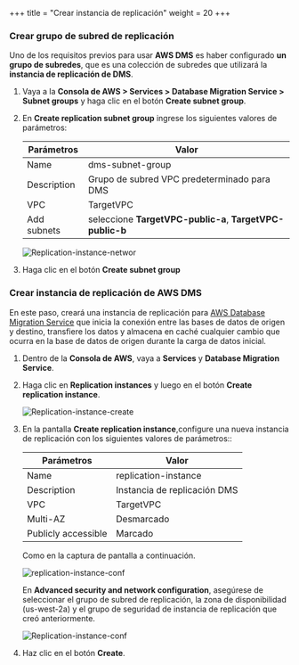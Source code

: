 +++
title = "Crear instancia de replicación"
weight = 20
+++

### Crear grupo de subred de replicación

Uno de los requisitos previos para usar **AWS DMS** es haber configurado **un grupo de subredes**, que es una colección de subredes que utilizará la **instancia de replicación de DMS**. 

1. Vaya a la **Consola de AWS > Services > Database Migration Service > Subnet groups** y haga clic en el botón **Create subnet group**.
2. En **Create replication subnet group** ingrese los siguientes valores de parámetros:

    | Parámetros           | Valor                    |
    | ------------------- | ------------------------ |
    | Name                | dms-subnet-group     |
    | Description         | Grupo de subred VPC predeterminado para DMS |
    | VPC                 | TargetVPC   |
    | Add subnets         | seleccione **TargetVPC-public-a**, **TargetVPC-public-b** |

    ![Replication-instance-networ](/db-mig/subnet-group.png)

3. Haga clic en el botón  **Create subnet group**

### Crear instancia de replicación de AWS DMS

En este paso, creará una instancia de replicación para <a href="https://aws.amazon.com/dms/" target="_blank">AWS Database Migration Service</a> que inicia la conexión entre las bases de datos de origen y destino, transfiere los datos y almacena en caché cualquier cambio que ocurra en la base de datos de origen durante la carga de datos inicial.


1. Dentro de la  **Consola de AWS**, vaya a **Services** y **Database Migration Service**.  

2. Haga clic en **Replication instances** y luego en el botón **Create replication instance**.

    ![Replication-instance-create](/db-mig/Replication-instance-create.png)

3. En la pantalla **Create replication instance**,configure una nueva instancia de replicación con los siguientes valores de parámetros::

    | Parámetros           | Valor                    |
    | ------------------- | ------------------------ |
    | Name                | replication-instance     |
    | Description         | Instancia de replicación DMS |
    | VPC                 | TargetVPC            |
    | Multi-AZ            | Desmarcado                |
    | Publicly accessible | Marcado                  |

    Como en la captura de pantalla a continuación.


    ![replication-instance-conf](/db-mig/replication-instance-conf.png)


    En **Advanced security and network configuration**, asegúrese de seleccionar el grupo de subred de replicación, la zona de disponibilidad (us-west-2a) y el grupo de seguridad de instancia de replicación que creó anteriormente.

    ![Replication-instance-conf](/db-mig/advanced-security.png)



4. Haz clic en el botón **Create**.

